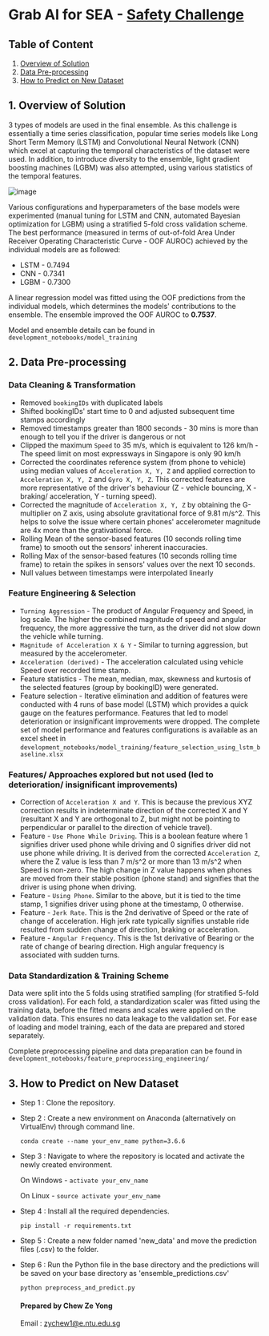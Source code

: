 # Grab AI for SEA - [Safety Challenge](https://www.aiforsea.com/safety)

## Table of Content

1. <a href='#1'> Overview of Solution </a>
2. <a href='#2'> Data Pre-processing </a>
3. <a href='#3'> How to Predict on New Dataset </a>

## <a id='1'> 1. Overview of Solution </a>

3 types of models are used in the final ensemble. As this challenge is essentially a time series classification, popular time series models like Long Short Term Memory (LSTM) and Convolutional Neural Network (CNN) which excel at capturing the temporal characteristics of the dataset were used. In addition, to introduce diversity to the ensemble, light gradient boosting machines (LGBM) was also attempted, using various statistics of the temporal features. 

![image](https://user-images.githubusercontent.com/43180977/59527572-8b3f3400-8f0e-11e9-8259-f702f43be42f.png)

Various configurations and hyperparameters of the base models were experimented (manual tuning for LSTM and CNN, automated Bayesian optimization for LGBM) using a stratified 5-fold cross validation scheme. The best performance (measured in terms of out-of-fold Area Under Receiver Operating Characteristic Curve - OOF AUROC) achieved by the individual models are as followed:
- LSTM - 0.7494
- CNN  - 0.7341
- LGBM - 0.7300

A linear regression model was fitted using the OOF predictions from the individual models, which determines the models' contributions to the ensemble. The ensemble improved the OOF AUROC to **0.7537**.

Model and ensemble details can be found in `development_notebooks/model_training`

## <a id='2'> 2. Data Pre-processing </a>

### Data Cleaning & Transformation

- Removed `bookingIDs` with duplicated labels
- Shifted bookingIDs' start time to 0 and adjusted subsequent time stamps accordingly
- Removed timestamps greater than 1800 seconds - 30 mins is more than enough to tell you if the driver is dangerous or not
- Clipped the maximum `Speed` to 35 m/s, which is equivalent to 126 km/h - The speed limit on most expressways in Singapore is only 90 km/h 
- Corrected the coordinates reference system (from phone to vehicle) using median values of `Acceleration X, Y, Z` and applied correction to `Acceleration X, Y, Z` and `Gyro X, Y, Z`. 
  This corrected features are more representative of the driver's behaviour (Z - vehicle bouncing, X - braking/ acceleration, Y - turning speed).
- Corrected the magnitude of `Acceleration X, Y, Z` by obtaining the G-multiplier on Z axis, using absolute gravitational force of 9.81 m/s^2. This helps to solve the issue where certain phones' accelerometer magnitude are 4x more than the grativational force.
- Rolling Mean of the sensor-based features (10 seconds rolling time frame) to smooth out the sensors' inherent inaccuracies.
- Rolling Max of the sensor-based features (10 seconds rolling time frame) to retain the spikes in sensors' values over the next 10 seconds.
- Null values between timestamps were interpolated linearly

### Feature Engineering & Selection

- `Turning Aggression` - The product of Angular Frequency and Speed, in log scale. The higher the combined magnitude of speed and angular frequency, the more aggressive the turn, as the driver did not slow down the vehicle while turning.
- `Magnitude of Acceleration X & Y` - Similar to turning aggression, but measured by the accelerometer.
- `Acceleration (derived)` - The acceleration calculated using vehicle Speed over recorded time stamp.
- Feature statistics - The mean, median, max, skewness and kurtosis of the selected features (group by bookingID) were generated.
- Feature selection - Iterative elimination and addition of features were conducted with 4 runs of base model (LSTM) which provides a quick gauge on the features performance. Features that led to model deterioration or insignificant improvements were dropped. The complete set of model performance and features configurations is available as an excel sheet in `development_notebooks/model_training/feature_selection_using_lstm_baseline.xlsx`

### Features/ Approaches explored but not used (led to deterioration/ insignificant improvements)
- Correction of `Acceleration X and Y`. This is because the previous XYZ correction results in indeterminate direction of the corrected X and Y (resultant X and Y are orthogonal to Z, but might not be pointing to perpendicular or parallel to the direction of vehicle travel). 
- Feature - `Use Phone While Driving`. This is a boolean feature where 1 signifies driver used phone while driving and 0 signifies driver did not use phone while driving. It is derived from the corrected `Acceleration Z`, where the Z value is less than 7 m/s^2 or more than 13 m/s^2 when Speed is non-zero. The high change in Z value happens when phones are moved from their stable position (phone stand) and signifies that the driver is using phone when driving.
- Feature - `Using Phone`. Similar to the above, but it is tied to the time stamp, 1 signifies driver using phone at the timestamp, 0 otherwise.
- Feature - `Jerk Rate`. This is the 2nd derivative of Speed or the rate of change of acceleration. High jerk rate typically signifies unstable ride resulted from sudden change of direction, braking or acceleration.
- Feature - `Angular Frequency`. This is the 1st derivative of Bearing or the rate of change of bearing direction. High angular frequency is associated with sudden turns.


### Data Standardization & Training Scheme

Data were split into the 5 folds using stratified sampling (for stratified 5-fold cross validation). For each fold, a standardization scaler was fitted using the training data, before the fitted means and scales were applied on the validation data. This ensures no data leakage to the validation set. For ease of loading and model training, each of the data are prepared and stored separately.

Complete preprocessing pipeline and data preparation can be found in `development_notebooks/feature_preprocessing_engineering/`

## <a id='3'> 3. How to Predict on New Dataset </a>

- Step 1 : Clone the repository.

- Step 2 : Create a new environment on Anaconda (alternatively on VirtualEnv) through command line. 

  `conda create --name your_env_name python=3.6.6`

- Step 3 : Navigate to where the repository is located and activate the newly created environment.

  On Windows -
  `activate your_env_name`

  On Linux -
  `source activate your_env_name`

- Step 4 : Install all the required dependencies.

  `pip install -r requirements.txt`

- Step 5 : Create a new folder named 'new_data' and move the prediction files (.csv) to the folder.

- Step 6 : Run the Python file in the base directory and the predictions will be saved on your base directory as 'ensemble_predictions.csv'

  `python preprocess_and_predict.py`
  
  #### Prepared by Chew Ze Yong
  Email : zychew1@e.ntu.edu.sg
